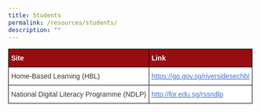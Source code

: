 ```yaml
---
title: Students
permalink: /resources/students/
description: ""
---
```

<style type="text/css">
.tg  {border-collapse:collapse;border-spacing:0;}
.tg td{border-color:black;border-style:solid;border-width:1px;font-family:Arial, sans-serif;font-size:14px;
  overflow:hidden;padding:10px 5px;word-break:normal;}
.tg th{border-color:black;border-style:solid;border-width:1px;font-family:Arial, sans-serif;font-size:14px;
  font-weight:normal;overflow:hidden;padding:10px 5px;word-break:normal;}
.tg .tg-2ske{background-color:#960E12;color:#FFF;font-weight:bold;text-align:left;vertical-align:middle}
.tg .tg-xuzz{background-color:#FFF;color:#343434;text-align:left;vertical-align:middle}
.tg .tg-wjv8{background-color:#FFF;color:#4372D6;text-align:left;text-decoration:underline;vertical-align:top}
</style>
<table class="tg">
<thead>
  <tr>
    <th class="tg-2ske"><span style="font-weight:bold;color:#FFF;background-color:#960E12">Site</span></th>
    <th class="tg-2ske"><span style="font-weight:bold;color:#FFF;background-color:#960E12">Link</span></th>
  </tr>
</thead>
<tbody>
  <tr>
    <td class="tg-xuzz"><span style="color:#343434;background-color:#FFF">Home-Based Learning (HBL)</span><br></td>
    <td class="tg-wjv8"><a href="https://go.gov.sg/riversidesechbl"><span style="font-weight:400;text-decoration:underline;color:#4372D6">https://go.gov.sg/riversidesechbl</span></a></td>
  </tr>
  <tr>
    <td class="tg-xuzz"><span style="color:#343434;background-color:#FFF">National Digital Literacy Programme (NDLP)</span><br></td>
    <td class="tg-wjv8"><a href="http://for.edu.sg/rssndlp"><span style="font-weight:400;text-decoration:underline;color:#4372D6">http://for.edu.sg/rssndlp</span></a><br></td>
  </tr>
</tbody>
</table>